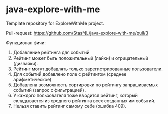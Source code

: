 # java-explore-with-me
Template repository for ExploreWithMe project.

Pull-request: https://github.com/StasNL/java-explore-with-me/pull/3

Функционал фичи:

1. Добавление рейтинга для событий
2. Рейтинг может быть положительный (лайки) и отрицательный (дизлайки).
3. Рейтинг могут добавлять только зарегистрированные пользователи.
4. Для событий добавлено поле с рейтингом (среднее арифметическое)
5. Добавлена возможность сортировки по рейтингу запрашиваемых событий (запрос с фильтрацией).
7. У каждого пользователя тоже вводится рейтинг, который складывается из среднего рейтинга всех созданных им событий.
8. Нельзя ставить рейтинг самому себе (ошибка 409).
